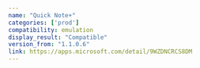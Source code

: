 ```yaml
---
name: "Quick Note+"
categories: ['prod']
compatibility: emulation
display_result: "Compatible"
version_from: "1.1.0.6"
link: https://apps.microsoft.com/detail/9WZDNCRCS8DM
---
```

